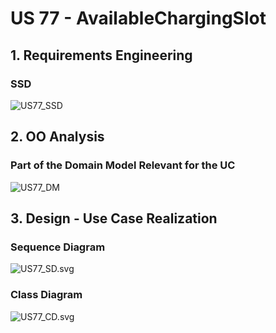 # US 77 - AvailableChargingSlot

## 1. Requirements Engineering

### SSD
![US77_SSD](US77_SSD.svg)

## 2. OO Analysis

### Part of the Domain Model Relevant for the UC

![US77_DM](US77_DM.svg)

## 3. Design - Use Case Realization

###	Sequence Diagram

![US77_SD.svg](US77_SD.svg)


###	Class Diagram

![US77_CD.svg](US77_CD.svg)
